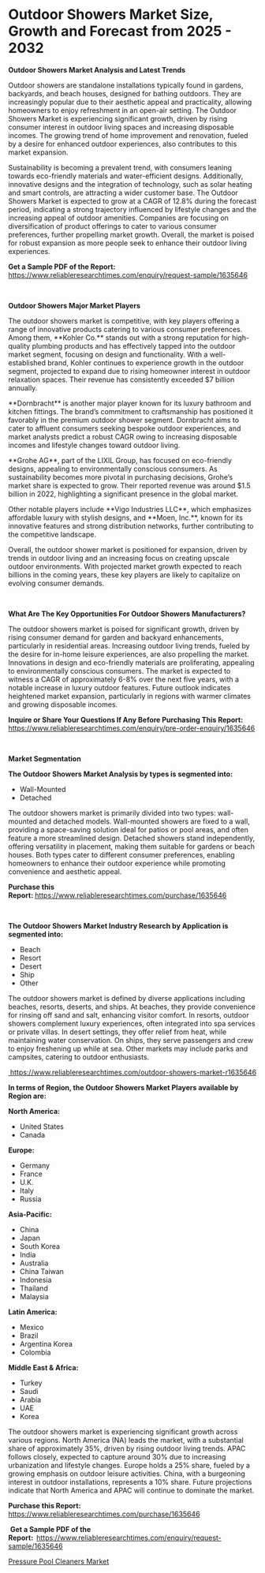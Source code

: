 <p><h1>Outdoor Showers Market Size, Growth and Forecast from 2025 - 2032</h1></p><p><strong>Outdoor Showers Market Analysis and Latest Trends</strong></p>
<p><p>Outdoor showers are standalone installations typically found in gardens, backyards, and beach houses, designed for bathing outdoors. They are increasingly popular due to their aesthetic appeal and practicality, allowing homeowners to enjoy refreshment in an open-air setting. The Outdoor Showers Market is experiencing significant growth, driven by rising consumer interest in outdoor living spaces and increasing disposable incomes. The growing trend of home improvement and renovation, fueled by a desire for enhanced outdoor experiences, also contributes to this market expansion.</p><p>Sustainability is becoming a prevalent trend, with consumers leaning towards eco-friendly materials and water-efficient designs. Additionally, innovative designs and the integration of technology, such as solar heating and smart controls, are attracting a wider customer base. The Outdoor Showers Market is expected to grow at a CAGR of 12.8% during the forecast period, indicating a strong trajectory influenced by lifestyle changes and the increasing appeal of outdoor amenities. Companies are focusing on diversification of product offerings to cater to various consumer preferences, further propelling market growth. Overall, the market is poised for robust expansion as more people seek to enhance their outdoor living experiences.</p></p>
<p><strong>Get a Sample PDF of the Report:&nbsp;</strong> <a href="https://www.reliableresearchtimes.com/enquiry/request-sample/1635646?utm_campaign=2204&utm_medium=2&utm_source=Github&utm_content=ia&utm_term=16022025&utm_id=outdoor-showers">https://www.reliableresearchtimes.com/enquiry/request-sample/1635646</a></p>
<p>&nbsp;</p>
<p><strong>Outdoor Showers Major Market Players</strong></p>
<p><p>The outdoor showers market is competitive, with key players offering a range of innovative products catering to various consumer preferences. Among them, **Kohler Co.** stands out with a strong reputation for high-quality plumbing products and has effectively tapped into the outdoor market segment, focusing on design and functionality. With a well-established brand, Kohler continues to experience growth in the outdoor segment, projected to expand due to rising homeowner interest in outdoor relaxation spaces. Their revenue has consistently exceeded $7 billion annually.</p><p>**Dornbracht** is another major player known for its luxury bathroom and kitchen fittings. The brand’s commitment to craftsmanship has positioned it favorably in the premium outdoor shower segment. Dornbracht aims to cater to affluent consumers seeking bespoke outdoor experiences, and market analysts predict a robust CAGR owing to increasing disposable incomes and lifestyle changes toward outdoor living.</p><p>**Grohe AG**, part of the LIXIL Group, has focused on eco-friendly designs, appealing to environmentally conscious consumers. As sustainability becomes more pivotal in purchasing decisions, Grohe’s market share is expected to grow. Their reported revenue was around $1.5 billion in 2022, highlighting a significant presence in the global market.</p><p>Other notable players include **Vigo Industries LLC**, which emphasizes affordable luxury with stylish designs, and **Moen, Inc.**, known for its innovative features and strong distribution networks, further contributing to the competitive landscape.</p><p>Overall, the outdoor shower market is positioned for expansion, driven by trends in outdoor living and an increasing focus on creating upscale outdoor environments. With projected market growth expected to reach billions in the coming years, these key players are likely to capitalize on evolving consumer demands.</p></p>
<p>&nbsp;</p>
<p><strong>What Are The Key Opportunities For Outdoor Showers Manufacturers?</strong></p>
<p><p>The outdoor showers market is poised for significant growth, driven by rising consumer demand for garden and backyard enhancements, particularly in residential areas. Increasing outdoor living trends, fueled by the desire for in-home leisure experiences, are also propelling the market. Innovations in design and eco-friendly materials are proliferating, appealing to environmentally conscious consumers. The market is expected to witness a CAGR of approximately 6-8% over the next five years, with a notable increase in luxury outdoor features. Future outlook indicates heightened market expansion, particularly in regions with warmer climates and growing disposable incomes.</p></p>
<p><strong>Inquire or Share Your Questions If Any Before Purchasing This Report:</strong> <a href="https://www.reliableresearchtimes.com/enquiry/pre-order-enquiry/1635646?utm_campaign=2204&utm_medium=2&utm_source=Github&utm_content=ia&utm_term=16022025&utm_id=outdoor-showers">https://www.reliableresearchtimes.com/enquiry/pre-order-enquiry/1635646</a></p>
<p>&nbsp;</p>
<p><strong>Market Segmentation</strong></p>
<p><strong>The Outdoor Showers Market Analysis by types is segmented into:</strong></p>
<p><ul><li>Wall-Mounted</li><li>Detached</li></ul></p>
<p><p>The outdoor showers market is primarily divided into two types: wall-mounted and detached models. Wall-mounted showers are fixed to a wall, providing a space-saving solution ideal for patios or pool areas, and often feature a more streamlined design. Detached showers stand independently, offering versatility in placement, making them suitable for gardens or beach houses. Both types cater to different consumer preferences, enabling homeowners to enhance their outdoor experience while promoting convenience and aesthetic appeal.</p></p>
<p><strong>Purchase this Report:&nbsp;</strong><a href="https://www.reliableresearchtimes.com/purchase/1635646?utm_campaign=2204&utm_medium=2&utm_source=Github&utm_content=ia&utm_term=16022025&utm_id=outdoor-showers">https://www.reliableresearchtimes.com/purchase/1635646</a></p>
<p>&nbsp;</p>
<p><strong>The Outdoor Showers Market Industry Research by Application is segmented into:</strong></p>
<p><ul><li>Beach</li><li>Resort</li><li>Desert</li><li>Ship</li><li>Other</li></ul></p>
<p><p>The outdoor showers market is defined by diverse applications including beaches, resorts, deserts, and ships. At beaches, they provide convenience for rinsing off sand and salt, enhancing visitor comfort. In resorts, outdoor showers complement luxury experiences, often integrated into spa services or private villas. In desert settings, they offer relief from heat, while maintaining water conservation. On ships, they serve passengers and crew to enjoy freshening up while at sea. Other markets may include parks and campsites, catering to outdoor enthusiasts.</p></p>
<p><a href="https://www.reliableresearchtimes.com/outdoor-showers-market-r1635646?utm_campaign=2204&utm_medium=2&utm_source=Github&utm_content=ia&utm_term=16022025&utm_id=outdoor-showers">&nbsp;https://www.reliableresearchtimes.com/outdoor-showers-market-r1635646</a></p>
<p><strong>In terms of Region, the Outdoor Showers Market Players available by Region are:</strong></p>
<p>
    <p> <strong> North America: </strong>
        <ul>
            <li>United States</li>
            <li>Canada</li>
        </ul>
        </p> 
    <p> <strong> Europe: </strong>
        <ul>
            <li>Germany</li>
            <li>France</li>
            <li>U.K.</li>
            <li>Italy</li>
            <li>Russia</li>
        </ul>
        </p> 
    <p> <strong> Asia-Pacific: </strong>
        <ul>
            <li>China</li>
            <li>Japan</li>
            <li>South Korea</li>
            <li>India</li>
            <li>Australia</li>
            <li>China Taiwan</li>
            <li>Indonesia</li>
            <li>Thailand</li>
            <li>Malaysia</li>
        </ul>
        </p> 
    <p> <strong> Latin America: </strong>
        <ul>
            <li>Mexico</li>
            <li>Brazil</li>
            <li>Argentina Korea</li>
            <li>Colombia</li>
        </ul>
        </p> 
    <p> <strong> Middle East & Africa: </strong>
        <ul>
            <li>Turkey</li>
            <li>Saudi</li>
            <li>Arabia</li>
            <li>UAE</li>
            <li>Korea</li>
        </ul>
    </p>
    </p>
<p><p>The outdoor showers market is experiencing significant growth across various regions. North America (NA) leads the market, with a substantial share of approximately 35%, driven by rising outdoor living trends. APAC follows closely, expected to capture around 30% due to increasing urbanization and lifestyle changes. Europe holds a 25% share, fueled by a growing emphasis on outdoor leisure activities. China, with a burgeoning interest in outdoor installations, represents a 10% share. Future projections indicate that North America and APAC will continue to dominate the market.</p></p>
<p><strong>Purchase this Report: </strong><a href="https://www.reliableresearchtimes.com/purchase/1635646?utm_campaign=2204&utm_medium=2&utm_source=Github&utm_content=ia&utm_term=16022025&utm_id=outdoor-showers">https://www.reliableresearchtimes.com/purchase/1635646</a></p>
<p>&nbsp;<strong>Get a Sample PDF of the Report:&nbsp;&nbsp;</strong><a href="https://www.reliableresearchtimes.com/enquiry/request-sample/1635646?utm_campaign=2204&utm_medium=2&utm_source=Github&utm_content=ia&utm_term=16022025&utm_id=outdoor-showers">https://www.reliableresearchtimes.com/enquiry/request-sample/1635646</a></p>
<p><strong></strong></p>
<p><p><a href="https://github.com/tambraunrue691969/Market-Research-Report-List-1/blob/main/pressure-pool-cleaners-market.md?utm_campaign=2204&utm_medium=2&utm_source=Github&utm_content=ia&utm_term=16022025&utm_id=outdoor-showers">Pressure Pool Cleaners Market</a></p></p>